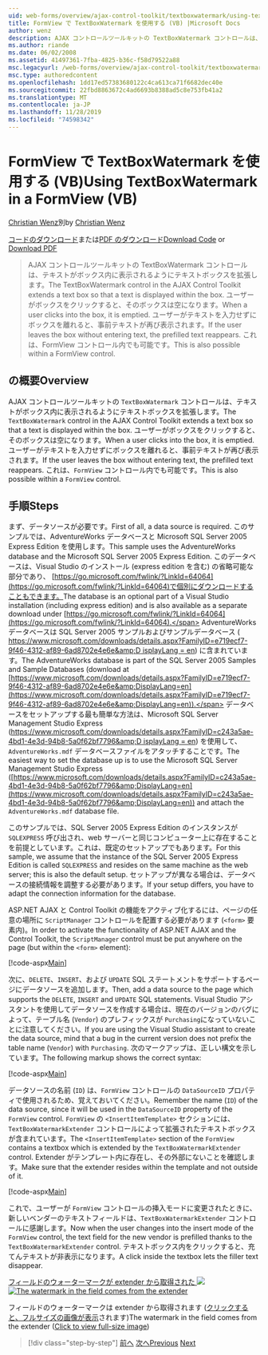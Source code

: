 ```yaml
---
uid: web-forms/overview/ajax-control-toolkit/textboxwatermark/using-textboxwatermark-in-a-formview-vb
title: FormView で TextBoxWatermark を使用する (VB) |Microsoft Docs
author: wenz
description: AJAX コントロールツールキットの TextBoxWatermark コントロールは、テキストがボックス内に表示されるようにテキストボックスを拡張します。 ユーザーがボックスをクリックすると、...
ms.author: riande
ms.date: 06/02/2008
ms.assetid: 41497361-7fba-4825-b36c-f58d79522a88
msc.legacyurl: /web-forms/overview/ajax-control-toolkit/textboxwatermark/using-textboxwatermark-in-a-formview-vb
msc.type: authoredcontent
ms.openlocfilehash: 1dd17ed57383680122c4ca613ca71f6682dec40e
ms.sourcegitcommit: 22fbd8863672c4ad6693b8388ad5c8e753fb41a2
ms.translationtype: MT
ms.contentlocale: ja-JP
ms.lasthandoff: 11/28/2019
ms.locfileid: "74598342"
---
```

# <a name="using-textboxwatermark-in-a-formview-vb"></a><span data-ttu-id="4e60c-104">FormView で TextBoxWatermark を使用する (VB)</span><span class="sxs-lookup"><span data-stu-id="4e60c-104">Using TextBoxWatermark in a FormView (VB)</span></span>

<span data-ttu-id="4e60c-105">[Christian Wenz](https://github.com/wenz)別</span><span class="sxs-lookup"><span data-stu-id="4e60c-105">by [Christian Wenz](https://github.com/wenz)</span></span>

<span data-ttu-id="4e60c-106">[コードのダウンロード](https://download.microsoft.com/download/9/3/f/93f8daea-bebd-4821-833b-95205389c7d0/TextBoxWatermark1.vb.zip)または[PDF のダウンロード](https://download.microsoft.com/download/b/6/a/b6ae89ee-df69-4c87-9bfb-ad1eb2b23373/textboxwatermark1VB.pdf)</span><span class="sxs-lookup"><span data-stu-id="4e60c-106">[Download Code](https://download.microsoft.com/download/9/3/f/93f8daea-bebd-4821-833b-95205389c7d0/TextBoxWatermark1.vb.zip) or [Download PDF](https://download.microsoft.com/download/b/6/a/b6ae89ee-df69-4c87-9bfb-ad1eb2b23373/textboxwatermark1VB.pdf)</span></span>

> <span data-ttu-id="4e60c-107">AJAX コントロールツールキットの TextBoxWatermark コントロールは、テキストがボックス内に表示されるようにテキストボックスを拡張します。</span><span class="sxs-lookup"><span data-stu-id="4e60c-107">The TextBoxWatermark control in the AJAX Control Toolkit extends a text box so that a text is displayed within the box.</span></span> <span data-ttu-id="4e60c-108">ユーザーがボックスをクリックすると、そのボックスは空になります。</span><span class="sxs-lookup"><span data-stu-id="4e60c-108">When a user clicks into the box, it is emptied.</span></span> <span data-ttu-id="4e60c-109">ユーザーがテキストを入力せずにボックスを離れると、事前テキストが再び表示されます。</span><span class="sxs-lookup"><span data-stu-id="4e60c-109">If the user leaves the box without entering text, the prefilled text reappears.</span></span> <span data-ttu-id="4e60c-110">これは、FormView コントロール内でも可能です。</span><span class="sxs-lookup"><span data-stu-id="4e60c-110">This is also possible within a FormView control.</span></span>

## <a name="overview"></a><span data-ttu-id="4e60c-111">の概要</span><span class="sxs-lookup"><span data-stu-id="4e60c-111">Overview</span></span>

<span data-ttu-id="4e60c-112">AJAX コントロールツールキットの `TextBoxWatermark` コントロールは、テキストがボックス内に表示されるようにテキストボックスを拡張します。</span><span class="sxs-lookup"><span data-stu-id="4e60c-112">The `TextBoxWatermark` control in the AJAX Control Toolkit extends a text box so that a text is displayed within the box.</span></span> <span data-ttu-id="4e60c-113">ユーザーがボックスをクリックすると、そのボックスは空になります。</span><span class="sxs-lookup"><span data-stu-id="4e60c-113">When a user clicks into the box, it is emptied.</span></span> <span data-ttu-id="4e60c-114">ユーザーがテキストを入力せずにボックスを離れると、事前テキストが再び表示されます。</span><span class="sxs-lookup"><span data-stu-id="4e60c-114">If the user leaves the box without entering text, the prefilled text reappears.</span></span> <span data-ttu-id="4e60c-115">これは、`FormView` コントロール内でも可能です。</span><span class="sxs-lookup"><span data-stu-id="4e60c-115">This is also possible within a `FormView` control.</span></span>

## <a name="steps"></a><span data-ttu-id="4e60c-116">手順</span><span class="sxs-lookup"><span data-stu-id="4e60c-116">Steps</span></span>

<span data-ttu-id="4e60c-117">まず、データソースが必要です。</span><span class="sxs-lookup"><span data-stu-id="4e60c-117">First of all, a data source is required.</span></span> <span data-ttu-id="4e60c-118">このサンプルでは、AdventureWorks データベースと Microsoft SQL Server 2005 Express Edition を使用します。</span><span class="sxs-lookup"><span data-stu-id="4e60c-118">This sample uses the AdventureWorks database and the Microsoft SQL Server 2005 Express Edition.</span></span> <span data-ttu-id="4e60c-119">このデータベースは、Visual Studio のインストール (express edition を含む) の省略可能な部分であり、 [https://go.microsoft.com/fwlink/?LinkId=64064](https://go.microsoft.com/fwlink/?LinkId=64064)で個別にダウンロードすることもできます。</span><span class="sxs-lookup"><span data-stu-id="4e60c-119">The database is an optional part of a Visual Studio installation (including express edition) and is also available as a separate download under [https://go.microsoft.com/fwlink/?LinkId=64064](https://go.microsoft.com/fwlink/?LinkId=64064).</span></span> <span data-ttu-id="4e60c-120">AdventureWorks データベースは SQL Server 2005 サンプルおよびサンプルデータベース ( [https://www.microsoft.com/downloads/details.aspx?FamilyID=e719ecf7-9f46-4312-af89-6ad8702e4e6e&amp;D isplayLang = en](https://www.microsoft.com/downloads/details.aspx?FamilyID=e719ecf7-9f46-4312-af89-6ad8702e4e6e&amp;DisplayLang=en)) に含まれています。</span><span class="sxs-lookup"><span data-stu-id="4e60c-120">The AdventureWorks database is part of the SQL Server 2005 Samples and Sample Databases (download at [https://www.microsoft.com/downloads/details.aspx?FamilyID=e719ecf7-9f46-4312-af89-6ad8702e4e6e&amp;DisplayLang=en](https://www.microsoft.com/downloads/details.aspx?FamilyID=e719ecf7-9f46-4312-af89-6ad8702e4e6e&amp;DisplayLang=en)).</span></span> <span data-ttu-id="4e60c-121">データベースをセットアップする最も簡単な方法は、Microsoft SQL Server Management Studio Express ([https://www.microsoft.com/downloads/details.aspx?FamilyID=c243a5ae-4bd1-4e3d-94b8-5a0f62bf7796&amp;D isplayLang = en](https://www.microsoft.com/downloads/details.aspx?FamilyID=c243a5ae-4bd1-4e3d-94b8-5a0f62bf7796&amp;DisplayLang=en)) を使用して、`AdventureWorks.mdf` データベースファイルをアタッチすることです。</span><span class="sxs-lookup"><span data-stu-id="4e60c-121">The easiest way to set the database up is to use the Microsoft SQL Server Management Studio Express ([https://www.microsoft.com/downloads/details.aspx?FamilyID=c243a5ae-4bd1-4e3d-94b8-5a0f62bf7796&amp;DisplayLang=en](https://www.microsoft.com/downloads/details.aspx?FamilyID=c243a5ae-4bd1-4e3d-94b8-5a0f62bf7796&amp;DisplayLang=en)) and attach the `AdventureWorks.mdf` database file.</span></span>

<span data-ttu-id="4e60c-122">このサンプルでは、SQL Server 2005 Express Edition のインスタンスが `SQLEXPRESS` 呼び出され、web サーバーと同じコンピューター上に存在することを前提としています。これは、既定のセットアップでもあります。</span><span class="sxs-lookup"><span data-stu-id="4e60c-122">For this sample, we assume that the instance of the SQL Server 2005 Express Edition is called `SQLEXPRESS` and resides on the same machine as the web server; this is also the default setup.</span></span> <span data-ttu-id="4e60c-123">セットアップが異なる場合は、データベースの接続情報を調整する必要があります。</span><span class="sxs-lookup"><span data-stu-id="4e60c-123">If your setup differs, you have to adapt the connection information for the database.</span></span>

<span data-ttu-id="4e60c-124">ASP.NET AJAX と Control Toolkit の機能をアクティブ化するには、ページの任意の場所に `ScriptManager` コントロールを配置する必要があります (`<form>` 要素内)。</span><span class="sxs-lookup"><span data-stu-id="4e60c-124">In order to activate the functionality of ASP.NET AJAX and the Control Toolkit, the `ScriptManager` control must be put anywhere on the page (but within the `<form>` element):</span></span>

[!code-aspx[Main](using-textboxwatermark-in-a-formview-vb/samples/sample1.aspx)]

<span data-ttu-id="4e60c-125">次に、`DELETE`、`INSERT`、および `UPDATE` SQL ステートメントをサポートするページにデータソースを追加します。</span><span class="sxs-lookup"><span data-stu-id="4e60c-125">Then, add a data source to the page which supports the `DELETE`, `INSERT` and `UPDATE` SQL statements.</span></span> <span data-ttu-id="4e60c-126">Visual Studio アシスタントを使用してデータソースを作成する場合は、現在のバージョンのバグによって、テーブル名 (`Vendor`) のプレフィックスが `Purchasing`になっていないことに注意してください。</span><span class="sxs-lookup"><span data-stu-id="4e60c-126">If you are using the Visual Studio assistant to create the data source, mind that a bug in the current version does not prefix the table name (`Vendor`) with `Purchasing`.</span></span> <span data-ttu-id="4e60c-127">次のマークアップは、正しい構文を示しています。</span><span class="sxs-lookup"><span data-stu-id="4e60c-127">The following markup shows the correct syntax:</span></span>

[!code-aspx[Main](using-textboxwatermark-in-a-formview-vb/samples/sample2.aspx)]

<span data-ttu-id="4e60c-128">データソースの名前 (`ID`) は、`FormView` コントロールの `DataSourceID` プロパティで使用されるため、覚えておいてください。</span><span class="sxs-lookup"><span data-stu-id="4e60c-128">Remember the name (`ID`) of the data source, since it will be used in the `DataSourceID` property of the `FormView` control.</span></span> <span data-ttu-id="4e60c-129">`FormView` の `<InsertItemTemplate>` セクションには、`TextBoxWatermarkExtender` コントロールによって拡張されたテキストボックスが含まれています。</span><span class="sxs-lookup"><span data-stu-id="4e60c-129">The `<InsertItemTemplate>` section of the `FormView` contains a textbox which is extended by the `TextBoxWatermarkExtender` control.</span></span> <span data-ttu-id="4e60c-130">Extender がテンプレート内に存在し、その外部にないことを確認します。</span><span class="sxs-lookup"><span data-stu-id="4e60c-130">Make sure that the extender resides within the template and not outside of it.</span></span>

[!code-aspx[Main](using-textboxwatermark-in-a-formview-vb/samples/sample3.aspx)]

<span data-ttu-id="4e60c-131">これで、ユーザーが `FormView` コントロールの挿入モードに変更されたときに、新しいベンダーのテキストフィールドは、`TextBoxWatermarkExtender` コントロールに感謝します。</span><span class="sxs-lookup"><span data-stu-id="4e60c-131">Now when the user changes into the insert mode of the `FormView` control, the text field for the new vendor is prefilled thanks to the `TextBoxWatermarkExtender` control.</span></span> <span data-ttu-id="4e60c-132">テキストボックス内をクリックすると、充てんテキストが非表示になります。</span><span class="sxs-lookup"><span data-stu-id="4e60c-132">A click inside the textbox lets the filler text disappear.</span></span>

<span data-ttu-id="4e60c-133">[フィールドのウォーターマークが extender から取得された ![](using-textboxwatermark-in-a-formview-vb/_static/image2.png)](using-textboxwatermark-in-a-formview-vb/_static/image1.png)</span><span class="sxs-lookup"><span data-stu-id="4e60c-133">[![The watermark in the field comes from the extender](using-textboxwatermark-in-a-formview-vb/_static/image2.png)](using-textboxwatermark-in-a-formview-vb/_static/image1.png)</span></span>

<span data-ttu-id="4e60c-134">フィールドのウォーターマークは extender から取得されます ([クリックすると、フルサイズの画像が表示](using-textboxwatermark-in-a-formview-vb/_static/image3.png)されます)</span><span class="sxs-lookup"><span data-stu-id="4e60c-134">The watermark in the field comes from the extender ([Click to view full-size image](using-textboxwatermark-in-a-formview-vb/_static/image3.png))</span></span>

> [!div class="step-by-step"]
> <span data-ttu-id="4e60c-135">[前へ](using-textboxwatermark-with-validation-controls-cs.md)
> [次へ](using-textboxwatermark-with-validation-controls-vb.md)</span><span class="sxs-lookup"><span data-stu-id="4e60c-135">[Previous](using-textboxwatermark-with-validation-controls-cs.md)
[Next](using-textboxwatermark-with-validation-controls-vb.md)</span></span>

